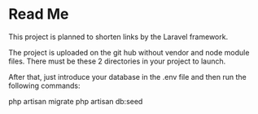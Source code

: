 # Read Me
This project is planned to shorten links by the Laravel framework.

The project is uploaded on the git hub without vendor and node module files. There must be these 2 directories in your project to launch.

After that, just introduce your database in the .env file and then run the following commands:

php artisan migrate
php artisan db:seed
